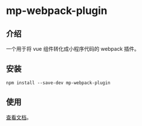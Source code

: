 # mp-webpack-plugin

## 介绍

一个用于将 vue 组件转化成小程序代码的 webpack 插件。

## 安装

```
npm install --save-dev mp-webpack-plugin
```

## 使用

[查看文档](https://github.com/wechat-miniprogram/kbone/blob/master/docs/quickstart.md)。
